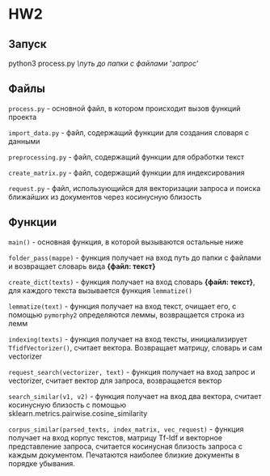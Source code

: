 # HW2

## Запуск 
python3 process.py *\путь до папки с файлами* '*запрос*'

## Файлы
`process.py` - основной файл, в котором происходит вызов функций проекта

`import_data.py` - файл, содержащий функции для создания словаря с данными

`preprocessing.py` - файл, содержащий функции для обработки текст

`create_matrix.py` - файл, содержащий функции для индексирования

`request.py` - файл, использующийся для векторизации запроса и поиска ближайших из документов через косинусную близость

## Функции
`main()` - основная функция, в которой вызываются остальные ниже

`folder_pass(mappe)` - функция получает на вход путь до папки с файлами и возвращает словарь вида **{файл: текст}**

`create_dict(texts)` - функция получает на вход словарь **{файл: текст}**, для каждого текста вызывается функция `lemmatize()`

`lemmatize(text)` - функция получает на вход текст, очищает его, с помощью `pymorphy2` определяются леммы, возвращается строка из лемм

`indexing(texts)` - функция получает на вход тексты, инициализирует `TfidfVectorizer()`, считает вектора. Возвращает матрицу, словарь и сам vectorizer

`request_search(vectorizer, text)` - функция получает на вход запрос и vectorizer, считает вектор для запроса, возвращается вектор

`search_similar(v1, v2)` - функция получает на вход два вектора, считает косинусную близость с помощью sklearn.metrics.pairwise.cosine_similarity

`corpus_similar(parsed_texts, index_matrix, vec_request)` - функция получает на вход корпус текстов, матрицу Tf-Idf и векторное представление запроса, считается косинусная близость запроса с каждым документом. Печатаются наиболее близкие документы в порядке убывания.
